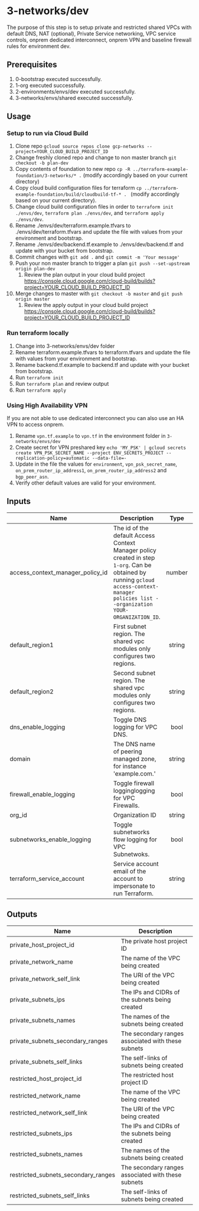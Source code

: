 # 3-networks/dev

The purpose of this step is to setup private and restricted shared VPCs with default DNS, NAT (optional), Private Service networking, VPC service controls, onprem dedicated interconnect, onprem VPN and baseline firewall rules for environment dev.

## Prerequisites

1. 0-bootstrap executed successfully.
1. 1-org executed successfully.
1. 2-environments/envs/dev executed successfully.
1. 3-networks/envs/shared executed successfully.

## Usage

### Setup to run via Cloud Build
1. Clone repo `gcloud source repos clone gcp-networks --project=YOUR_CLOUD_BUILD_PROJECT_ID`
1. Change freshly cloned repo and change to non master branch `git checkout -b plan-dev`
1. Copy contents of foundation to new repo `cp -R ../terraform-example-foundation/3-networks/* .` (modify accordingly based on your current directory)
1. Copy cloud build configuration files for terraform `cp ../terraform-example-foundation/build/cloudbuild-tf-* . ` (modify accordingly based on your current directory).
1. Change cloud build configuration files in order to `terraform init ./envs/dev`, `terraform plan ./envs/dev`, and `terraform apply ./envs/dev`.
1. Rename ./envs/dev/terraform.example.tfvars to ./envs/dev/terraform.tfvars and update the file with values from your environment and bootstrap.
1. Rename ./envs/dev/backend.tf.example to ./envs/dev/backend.tf and update with your bucket from bootstrap.
1. Commit changes with `git add .` and `git commit -m 'Your message'`
1. Push your non master branch to trigger a plan `git push --set-upstream origin plan-dev`
    1. Review the plan output in your cloud build project https://console.cloud.google.com/cloud-build/builds?project=YOUR_CLOUD_BUILD_PROJECT_ID
1. Merge changes to master with `git checkout -b master` and `git push origin master`
    1. Review the apply output in your cloud build project https://console.cloud.google.com/cloud-build/builds?project=YOUR_CLOUD_BUILD_PROJECT_ID


### Run terraform locally
1. Change into 3-networks/envs/dev folder
1. Rename terraform.example.tfvars to terraform.tfvars and update the file with values from your environment and bootstrap.
1. Rename backend.tf.example to backend.tf and update with your bucket from bootstrap.
1. Run `terraform init`
1. Run `terraform plan` and review output
1. Run `terraform apply`


### Using High Availability VPN
If you are not able to use dedicated interconnect you can also use an HA VPN to access onprem.

1. Rename `vpn.tf.example` to `vpn.tf` in the environment folder in `3-networks/envs/dev`
1. Create secret for VPN preshared key `echo 'MY_PSK' | gcloud secrets create VPN_PSK_SECRET_NAME --project ENV_SECRETS_PROJECT --replication-policy=automatic --data-file=-`
1. Update in the file the values for `environment`, `vpn_psk_secret_name`, `on_prem_router_ip_address1`, `on_prem_router_ip_address2` and `bgp_peer_asn`.
1. Verify other default values are valid for your environment.


<!-- BEGINNING OF PRE-COMMIT-TERRAFORM DOCS HOOK -->
## Inputs

| Name | Description | Type | Default | Required |
|------|-------------|:----:|:-----:|:-----:|
| access\_context\_manager\_policy\_id | The id of the default Access Context Manager policy created in step `1-org`. Can be obtained by running `gcloud access-context-manager policies list --organization YOUR-ORGANIZATION_ID`. | number | n/a | yes |
| default\_region1 | First subnet region. The shared vpc modules only configures two regions. | string | n/a | yes |
| default\_region2 | Second subnet region. The shared vpc modules only configures two regions. | string | n/a | yes |
| dns\_enable\_logging | Toggle DNS logging for VPC DNS. | bool | `"true"` | no |
| domain | The DNS name of peering managed zone, for instance 'example.com.' | string | n/a | yes |
| firewall\_enable\_logging | Toggle firewall logginglogging for VPC Firewalls. | bool | `"true"` | no |
| org\_id | Organization ID | string | n/a | yes |
| subnetworks\_enable\_logging | Toggle subnetworks flow logging for VPC Subnetwoks. | bool | `"true"` | no |
| terraform\_service\_account | Service account email of the account to impersonate to run Terraform. | string | n/a | yes |

## Outputs

| Name | Description |
|------|-------------|
| private\_host\_project\_id | The private host project ID |
| private\_network\_name | The name of the VPC being created |
| private\_network\_self\_link | The URI of the VPC being created |
| private\_subnets\_ips | The IPs and CIDRs of the subnets being created |
| private\_subnets\_names | The names of the subnets being created |
| private\_subnets\_secondary\_ranges | The secondary ranges associated with these subnets |
| private\_subnets\_self\_links | The self-links of subnets being created |
| restricted\_host\_project\_id | The restricted host project ID |
| restricted\_network\_name | The name of the VPC being created |
| restricted\_network\_self\_link | The URI of the VPC being created |
| restricted\_subnets\_ips | The IPs and CIDRs of the subnets being created |
| restricted\_subnets\_names | The names of the subnets being created |
| restricted\_subnets\_secondary\_ranges | The secondary ranges associated with these subnets |
| restricted\_subnets\_self\_links | The self-links of subnets being created |

<!-- END OF PRE-COMMIT-TERRAFORM DOCS HOOK -->
